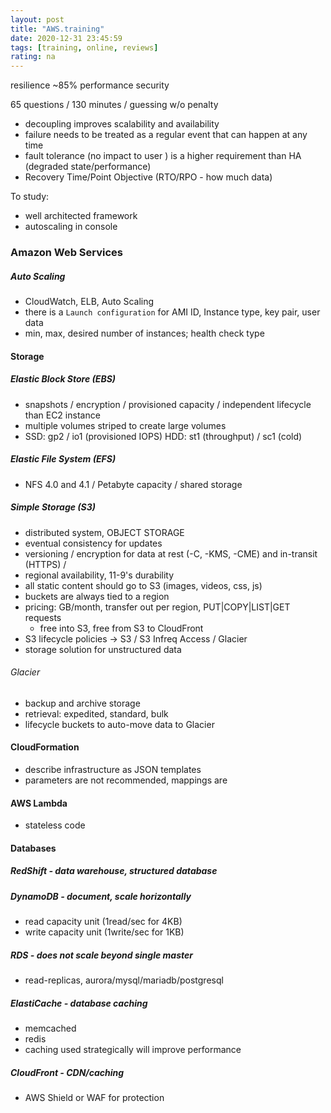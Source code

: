 ```yaml
---
layout: post
title: "AWS.training"
date: 2020-12-31 23:45:59
tags: [training, online, reviews]
rating: na
---
```

resilience ~85%
performance
security

65 questions / 130 minutes / guessing w/o penalty

- decoupling improves scalability and availability
- failure needs to be treated as a regular event that can happen at any time
- fault tolerance (no impact to user ) is a higher requirement than HA (degraded state/performance)
- Recovery Time/Point Objective (RTO/RPO - how much data)

To study:
- well architected framework
- autoscaling in console

### Amazon Web Services
##### Auto Scaling
- CloudWatch, ELB, Auto Scaling
- there is a `Launch configuration` for AMI ID, Instance type, key pair, user data
- min, max, desired number of instances; health check type
#### Storage
##### Elastic Block Store (EBS)
- snapshots / encryption / provisioned capacity / independent lifecycle than EC2 instance
- multiple volumes striped to create large volumes
- SSD: gp2 / io1 (provisioned IOPS) HDD: st1 (throughput) / sc1 (cold)
##### Elastic File System (EFS)
- NFS 4.0 and 4.1 / Petabyte capacity / shared storage
##### Simple Storage (S3)
- distributed system, OBJECT STORAGE
- eventual consistency for updates
- versioning / encryption for data at rest (-C, -KMS, -CME) and in-transit (HTTPS) / 
- regional availability, 11-9's durability
- all static content should go to S3 (images, videos, css, js)
- buckets are always tied to a region
- pricing: GB/month, transfer out per region, PUT|COPY|LIST|GET requests
  - free into S3, free from S3 to CloudFront
- S3 lifecycle policies -> S3 / S3 Infreq Access / Glacier
- storage solution for unstructured data 
###### Glacier
- backup and archive storage
- retrieval: expedited, standard, bulk
- lifecycle buckets to auto-move data to Glacier

#### CloudFormation
- describe infrastructure as JSON templates
- parameters are not recommended, mappings are

#### AWS Lambda
- stateless code

#### Databases
##### RedShift - data warehouse, structured database
##### DynamoDB - document, scale horizontally
- read capacity unit (1read/sec for 4KB)
- write capacity unit (1write/sec for 1KB)
##### RDS - does not scale beyond single master
- read-replicas, aurora/mysql/mariadb/postgresql
##### ElastiCache - database caching
- memcached
- redis
- caching used strategically will improve performance
##### CloudFront - CDN/caching
- AWS Shield or WAF for protection